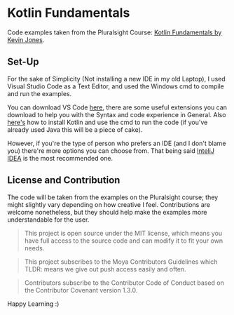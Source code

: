 # Kotlin Fundamentals
Code examples taken from the Pluralsight Course: [Kotlin Fundamentals by Kevin Jones](https://app.pluralsight.com/library/courses/kotlin-fundamentals/table-of-contents).

## Set-Up
For the sake of Simplicity (Not installing a new IDE in my old Laptop), I used Visual Studio Code as a Text Editor, and used the Windows cmd to compile and run the examples. 

You can download VS Code [here](https://code.visualstudio.com/), there are some useful extensions you can download to help you with the Syntax and code experience in General. Also [here's](https://kotlinlang.org/docs/tutorials/command-line.html) how to install Kotlin and use the cmd to run the code (if you've already used Java this will be a piece of cake).

However, if you're the type of person who prefers an IDE (and I don't blame you) there're more options you can choose from. That being said [InteliJ IDEA](https://www.jetbrains.com/idea/download/#section=windows) is the most recommended one.

## License and Contribution
The code will be taken from the examples on the Pluralsight course; they might slightly vary depending on how creative I feel. Contributions are welcome nonetheless, but they should help make the examples more understandable for the user.

> This project is open source under the MIT license, which means you have full access to the source code and can modify it to fit your own needs.

> This project subscribes to the Moya Contributors Guidelines which TLDR: means we give out push access easily and often.

> Contributors subscribe to the Contributor Code of Conduct based on the Contributor Covenant version 1.3.0.


Happy Learning :)
